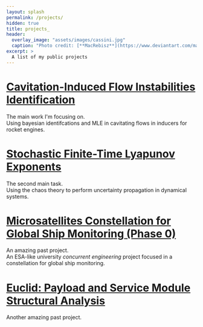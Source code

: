 ```yaml
---
layout: splash
permalink: /projects/
hidden: true
title: projects_
header:
  overlay_image: "assets/images/cassini.jpg"
  caption: "Photo credit: [**MacRebisz**](https://www.deviantart.com/macrebisz)"
excerpt: >
  A list of my public projects
---
```

# [Cavitation-Induced Flow Instabilities Identification](https://cr0stata.github.io/work1/)
The main work I'm focusing on.  
Using bayesian identifcations and MLE in cavitating flows in inducers for rocket engines.

# [Stochastic Finite-Time Lyapunov Exponents](https://cr0stata.github.io/work2/)
The second main task.  
Using the chaos theory to perform uncertainty propagation in dynamical systems.

# [Microsatellites Constellation for Global Ship Monitoring (Phase 0)](https://cr0stata.github.io/nemo/)
An amazing past project.  
An ESA-like university <em>concurrent engineering</em> project focused in a constellation for global ship monitoring.

# [Euclid: Payload and Service Module Structural Analysis](https://cr0stata.github.io/euclid/)
Another amazing past project.

[comment]: <> (ADD 3D JS OF EUCLID!)